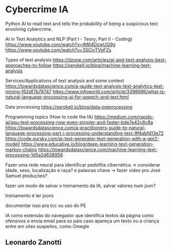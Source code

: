 # Cybercrime IA
Python AI to read text and tells the probability of being a suspicious text envolving cybercrime.

AI in Text Analytics and NLP (Part I - Teory; Part II - Coding)
https://www.youtube.com/watch?v=tM64DzwUQ9g
https://www.youtube.com/watch?v=3SCivTVgFZs

Types of text analysis
https://dzone.com/articles/ai-and-text-analysis-best-approaches-to-follow
https://serokell.io/blog/machine-learning-text-analysis

Services/Applications of text analysis and some context
https://towardsdatascience.com/a-guide-text-analysis-text-analytics-text-mining-f62df7b78747
https://www.infoworld.com/article/3398696/what-is-natural-language-processing-ai-for-speech-and-text.html

Data processing
https://serokell.io/blog/data-preprocessing

Programming topics (How to code the IA)
https://medium.com/rapids-ai/gpu-text-processing-now-even-simpler-and-faster-bde7e42c8c8a
https://towardsdatascience.com/a-practitioners-guide-to-natural-language-processing-part-i-processing-understanding-text-9f4abfd13e72
https://code.oursky.com/ai-text-generator-text-generation-with-a-gpt2-model/
https://www.educative.io/blog/deep-learning-text-generation-markov-chains
https://towardsdatascience.com/machine-learning-text-processing-1d5a2d638958

Fazer uma rede neural para identificar pedofilia cibernética -> considerar idade, sexo, localização e raça? e palavras chave -> fazer vídeo pro José Samuel ptoduções?

fazer um modo de salvar o treinamento da IA, salvar valores num json?

treinamento é ler jsons

documentar isso pra tcc ou uso do PE

IA como extensão do navegador que identifica textos da página como ofensivos e envia email para os pais caso apareça um texto ou a criança entre em sites suspeitos, como Omegle

## Leonardo Zanotti